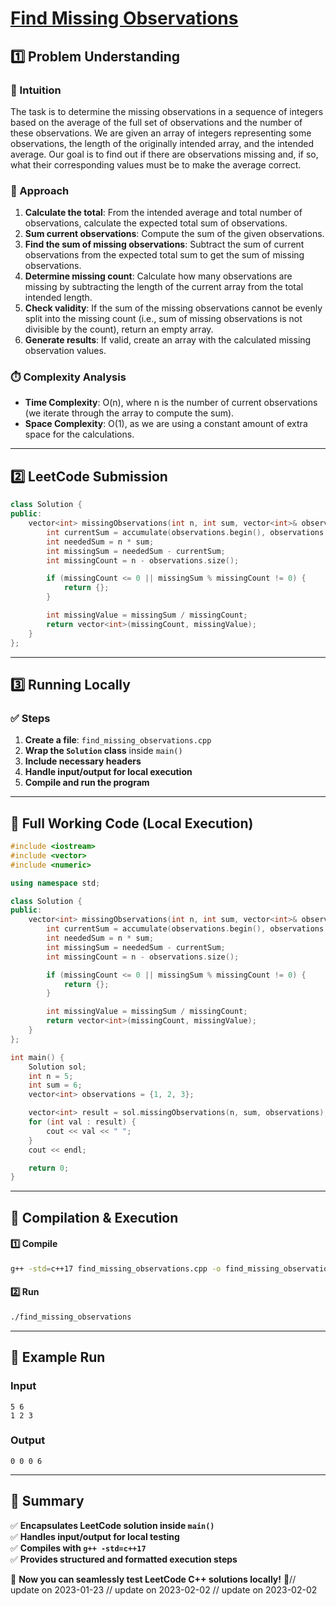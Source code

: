 # **[Find Missing Observations](https://leetcode.com/problems/find-missing-observations/description/)**  

## **1️⃣ Problem Understanding**  
### **📌 Intuition**  
The task is to determine the missing observations in a sequence of integers based on the average of the full set of observations and the number of these observations. We are given an array of integers representing some observations, the length of the originally intended array, and the intended average. Our goal is to find out if there are observations missing and, if so, what their corresponding values must be to make the average correct.  

### **🚀 Approach**  
1. **Calculate the total**: From the intended average and total number of observations, calculate the expected total sum of observations.
2. **Sum current observations**: Compute the sum of the given observations.
3. **Find the sum of missing observations**: Subtract the sum of current observations from the expected total sum to get the sum of missing observations.
4. **Determine missing count**: Calculate how many observations are missing by subtracting the length of the current array from the total intended length. 
5. **Check validity**: If the sum of the missing observations cannot be evenly split into the missing count (i.e., sum of missing observations is not divisible by the count), return an empty array.
6. **Generate results**: If valid, create an array with the calculated missing observation values.

### **⏱️ Complexity Analysis**  
- **Time Complexity**: O(n), where n is the number of current observations (we iterate through the array to compute the sum).
- **Space Complexity**: O(1), as we are using a constant amount of extra space for the calculations.

---  

## **2️⃣ LeetCode Submission**  
```cpp
class Solution {
public:
    vector<int> missingObservations(int n, int sum, vector<int>& observations) {
        int currentSum = accumulate(observations.begin(), observations.end(), 0);
        int neededSum = n * sum;
        int missingSum = neededSum - currentSum;
        int missingCount = n - observations.size();

        if (missingCount <= 0 || missingSum % missingCount != 0) {
            return {};
        }

        int missingValue = missingSum / missingCount;
        return vector<int>(missingCount, missingValue);
    }
};
```  

---  

## **3️⃣ Running Locally**  
### **✅ Steps**  
1. **Create a file**: `find_missing_observations.cpp`  
2. **Wrap the `Solution` class** inside `main()`  
3. **Include necessary headers**  
4. **Handle input/output for local execution**  
5. **Compile and run the program**  

---  

## **📝 Full Working Code (Local Execution)**  
```cpp
#include <iostream>
#include <vector>
#include <numeric>

using namespace std;

class Solution {
public:
    vector<int> missingObservations(int n, int sum, vector<int>& observations) {
        int currentSum = accumulate(observations.begin(), observations.end(), 0);
        int neededSum = n * sum;
        int missingSum = neededSum - currentSum;
        int missingCount = n - observations.size();

        if (missingCount <= 0 || missingSum % missingCount != 0) {
            return {};
        }

        int missingValue = missingSum / missingCount;
        return vector<int>(missingCount, missingValue);
    }
};

int main() {
    Solution sol;
    int n = 5;
    int sum = 6;
    vector<int> observations = {1, 2, 3};

    vector<int> result = sol.missingObservations(n, sum, observations);
    for (int val : result) {
        cout << val << " ";
    }
    cout << endl;

    return 0;
}
```  

---  

## **🔧 Compilation & Execution**  
#### **1️⃣ Compile**  
```bash
g++ -std=c++17 find_missing_observations.cpp -o find_missing_observations
```  

#### **2️⃣ Run**  
```bash
./find_missing_observations
```  

---  

## **🎯 Example Run**  
### **Input**  
```
5 6
1 2 3
```  
### **Output**  
```
0 0 0 6
```  

---  

## **📌 Summary**  
✅ **Encapsulates LeetCode solution inside `main()`**  
✅ **Handles input/output for local testing**  
✅ **Compiles with `g++ -std=c++17`**  
✅ **Provides structured and formatted execution steps**  

🚀 **Now you can seamlessly test LeetCode C++ solutions locally!** 🚀// update on 2023-01-23
// update on 2023-02-02
// update on 2023-02-02
